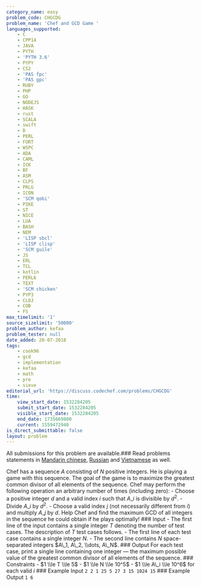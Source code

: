 ```yaml
---
category_name: easy
problem_code: CHGCDG
problem_name: 'Chef and GCD Game '
languages_supported:
    - C
    - CPP14
    - JAVA
    - PYTH
    - 'PYTH 3.6'
    - PYPY
    - CS2
    - 'PAS fpc'
    - 'PAS gpc'
    - RUBY
    - PHP
    - GO
    - NODEJS
    - HASK
    - rust
    - SCALA
    - swift
    - D
    - PERL
    - FORT
    - WSPC
    - ADA
    - CAML
    - ICK
    - BF
    - ASM
    - CLPS
    - PRLG
    - ICON
    - 'SCM qobi'
    - PIKE
    - ST
    - NICE
    - LUA
    - BASH
    - NEM
    - 'LISP sbcl'
    - 'LISP clisp'
    - 'SCM guile'
    - JS
    - ERL
    - TCL
    - kotlin
    - PERL6
    - TEXT
    - 'SCM chicken'
    - PYP3
    - CLOJ
    - COB
    - FS
max_timelimit: '1'
source_sizelimit: '50000'
problem_author: kefaa
problem_tester: null
date_added: 20-07-2018
tags:
    - cook96
    - gcd
    - implementation
    - kefaa
    - math
    - pre
    - sieve
editorial_url: 'https://discuss.codechef.com/problems/CHGCDG'
time:
    view_start_date: 1532284205
    submit_start_date: 1532284205
    visible_start_date: 1532284205
    end_date: 1735669800
    current: 1559472940
is_direct_submittable: false
layout: problem
---
```

All submissions for this problem are available.### Read problems statements in [Mandarin chinese](http://www.codechef.com/download/translated/COOK96/mandarin/CHGCDG.pdf), [Russian](http://www.codechef.com/download/translated/COOK96/russian/CHGCDG.pdf) and [Vietnamese](http://www.codechef.com/download/translated/COOK96/vietnamese/CHGCDG.pdf) as well.

Chef has a sequence $A$ consisting of $N$ positive integers. He is playing a game with this sequence. The goal of the game is to maximize the greatest common divisor of all elements of the sequence. Chef may perform the following operation an arbitrary number of times (including zero): - Choose a positive integer $d$ and a valid index $i$ such that $A\_i$ is divisible by $d^2$. - Divide $A\_i$ by $d^2$. - Choose a valid index $j$ (not necessarily different from $i$) and multiply $A\_j$ by $d$. Help Chef and find the maximum GCD of all integers in the sequence he could obtain if he plays optimally! ### Input - The first line of the input contains a single integer $T$ denoting the number of test cases. The description of $T$ test cases follows. - The first line of each test case contains a single integer $N$. - The second line contains $N$ space-separated integers $A\_1, A\_2, \\dots, A\_N$. ### Output For each test case, print a single line containing one integer — the maximum possible value of the greatest common divisor of all elements of the sequence. ### Constraints - $1 \\le T \\le 5$ - $1 \\le N \\le 10^5$ - $1 \\le A\_i \\le 10^6$ for each valid $i$ ### Example Input ``` 2 2 1 25 5 27 3 15 1024 15 ``` ### Example Output ``` 1 6 ```
